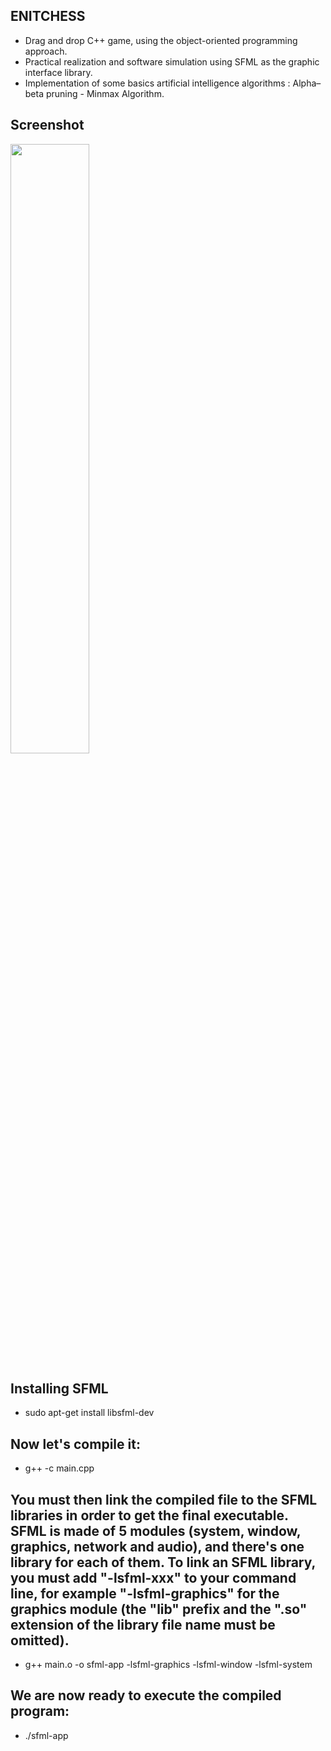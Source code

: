 ## ENITCHESS
* Drag and drop C++ game, using the object-oriented programming approach.
* Practical realization and software simulation using SFML as the graphic interface library.
* Implementation of some basics artificial intelligence algorithms : Alpha–beta pruning - Minmax Algorithm.

## Screenshot

<div align="left">
  <img height="50%" width="50%" src="https://zouariste.github.io/mohamedzouari/img/portfolio/enitchess/2.png">
</div>

## Installing SFML
* sudo apt-get install libsfml-dev
## Now let's compile it: 
* g++ -c main.cpp
## You must then link the compiled file to the SFML libraries in order to get the final executable. SFML is made of 5 modules (system, window, graphics, network and audio), and there's one library for each of them. To link an SFML library, you must add "-lsfml-xxx" to your command line, for example "-lsfml-graphics" for the graphics module (the "lib" prefix and the ".so" extension of the library file name must be omitted). 
* g++ main.o -o sfml-app -lsfml-graphics -lsfml-window -lsfml-system
## We are now ready to execute the compiled program:
* ./sfml-app
